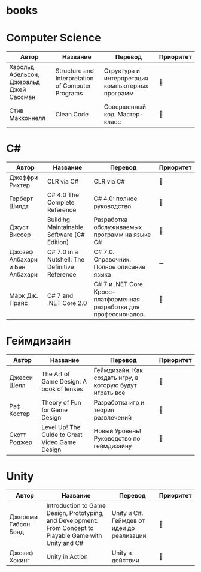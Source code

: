 # books

# Computer Science

Автор | Название | Перевод | Приоритет
------------ | ------------- | ------------- | -------------
Харольд Абельсон, Джеральд Джей Сассман | Structure and Interpretation of Computer Programs | Структура и интерпретация компьютерных программ | :small_red_triangle:
Стив Макконнелл | Clean Code | Совершенный код. Мастер-класс | :small_red_triangle:

# C#

Автор | Название | Перевод | Приоритет
------------ | ------------- | ------------- | -------------
Джеффри Рихтер | CLR via C# | CLR via C# | :small_red_triangle:
Герберт Шилдт | C# 4.0 The Complete Reference | C# 4.0: полное руководство | :small_red_triangle:
Джуст Виссер | Buildihg Maintainable Software (C# Edition) | Разработка обслуживаемых программ на языке C# | :small_red_triangle:
Джозеф Албахари и Бен Албахари | C# 7.0 in a Nutshell: The Definitive Reference | C# 7.0. Справочник. Полное описание языка | :heavy_minus_sign:
Марк Дж. Прайс | C# 7 and .NET Core 2.0 | C# 7 и .NET Core. Кросс-платформенная разработка для профессионалов. | :small_red_triangle_down:


# Геймдизайн

Автор | Название | Перевод | Приоритет
------------ | ------------- | ------------- | -------------
Джесси Шелл | The Art of Game Design: A book of lenses | Геймдизайн. Как создать игру, в которую будут играть все | :small_red_triangle:
Рэф Костер | Theory of Fun for Game Design | Разработка игр и теория развлечений | :small_red_triangle:
Скотт Роджер | Level Up! The Guide to Great Video Game Design | Новый Уровень! Руководство по геймдизайну | :small_red_triangle:

# Unity

Автор | Название | Перевод | Приоритет
------------ | ------------- | ------------- | -------------
Джереми Гибсон Бонд | Introduction to Game Design, Prototyping, and Development: From Concept to Playable Game with Unity and C# | Unity и C#. Геймдев от идеи до реализации | :small_red_triangle:
Джозеф Хокинг | Unity in Action | Unity в действии | :small_red_triangle_down:
